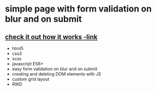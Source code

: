 # simple page with form validation on blur and on submit

## [check it out how it works -link](https://piosob.github.io/form-practise/)

 - html5
 - css3
 - scss
 - javascript ES6+
 - easy form validation on blur and on submit
 - creating and deleting DOM elements with JS
 - custom grid layout
 - RWD